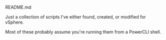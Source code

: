 README.md

Just a collection of scripts I've either found, created, or modified for vSphere.

Most of these probably assume you're running them from a PowerCLI shell.
